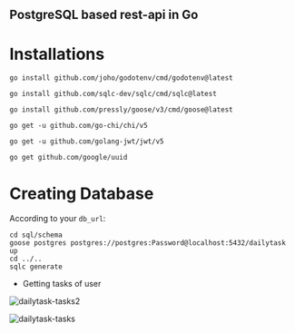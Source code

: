 ## PostgreSQL based rest-api in Go

# Installations
```
go install github.com/joho/godotenv/cmd/godotenv@latest
```

```
go install github.com/sqlc-dev/sqlc/cmd/sqlc@latest
```

```
go install github.com/pressly/goose/v3/cmd/goose@latest
```

```
go get -u github.com/go-chi/chi/v5
```

```
go get -u github.com/golang-jwt/jwt/v5
```

```
go get github.com/google/uuid
```


# Creating Database
According to your `db_url`:

```
cd sql/schema
goose postgres postgres://postgres:Password@localhost:5432/dailytask up
cd ../..
sqlc generate
```

- Getting tasks of user

![dailytask-tasks2](https://github.com/aalperen0/daily-task/assets/88675716/e1f3cb26-d425-45f1-81e7-7cd0185fc37b)

![dailytask-tasks](https://github.com/aalperen0/daily-task/assets/88675716/31445ce8-eb80-4870-bf6f-9560bf2e99e7)

